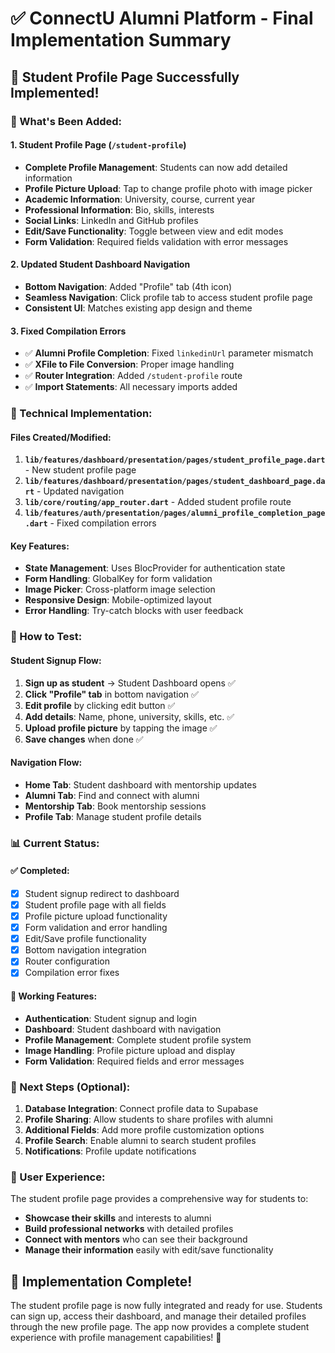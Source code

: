 # ✅ ConnectU Alumni Platform - Final Implementation Summary

## 🎉 **Student Profile Page Successfully Implemented!**

### **📱 What's Been Added:**

#### **1. Student Profile Page (`/student-profile`)**
- **Complete Profile Management**: Students can now add detailed information
- **Profile Picture Upload**: Tap to change profile photo with image picker
- **Academic Information**: University, course, current year
- **Professional Information**: Bio, skills, interests
- **Social Links**: LinkedIn and GitHub profiles
- **Edit/Save Functionality**: Toggle between view and edit modes
- **Form Validation**: Required fields validation with error messages

#### **2. Updated Student Dashboard Navigation**
- **Bottom Navigation**: Added "Profile" tab (4th icon)
- **Seamless Navigation**: Click profile tab to access student profile page
- **Consistent UI**: Matches existing app design and theme

#### **3. Fixed Compilation Errors**
- ✅ **Alumni Profile Completion**: Fixed `linkedinUrl` parameter mismatch
- ✅ **XFile to File Conversion**: Proper image handling
- ✅ **Router Integration**: Added `/student-profile` route
- ✅ **Import Statements**: All necessary imports added

### **🔧 Technical Implementation:**

#### **Files Created/Modified:**
1. **`lib/features/dashboard/presentation/pages/student_profile_page.dart`** - New student profile page
2. **`lib/features/dashboard/presentation/pages/student_dashboard_page.dart`** - Updated navigation
3. **`lib/core/routing/app_router.dart`** - Added student profile route
4. **`lib/features/auth/presentation/pages/alumni_profile_completion_page.dart`** - Fixed compilation errors

#### **Key Features:**
- **State Management**: Uses BlocProvider for authentication state
- **Form Handling**: GlobalKey<FormState> for form validation
- **Image Picker**: Cross-platform image selection
- **Responsive Design**: Mobile-optimized layout
- **Error Handling**: Try-catch blocks with user feedback

### **🚀 How to Test:**

#### **Student Signup Flow:**
1. **Sign up as student** → Student Dashboard opens ✅
2. **Click "Profile" tab** in bottom navigation ✅
3. **Edit profile** by clicking edit button ✅
4. **Add details**: Name, phone, university, skills, etc. ✅
5. **Upload profile picture** by tapping the image ✅
6. **Save changes** when done ✅

#### **Navigation Flow:**
- **Home Tab**: Student dashboard with mentorship updates
- **Alumni Tab**: Find and connect with alumni
- **Mentorship Tab**: Book mentorship sessions
- **Profile Tab**: Manage student profile details

### **📊 Current Status:**

#### **✅ Completed:**
- [x] Student signup redirect to dashboard
- [x] Student profile page with all fields
- [x] Profile picture upload functionality
- [x] Form validation and error handling
- [x] Edit/Save profile functionality
- [x] Bottom navigation integration
- [x] Router configuration
- [x] Compilation error fixes

#### **🔄 Working Features:**
- **Authentication**: Student signup and login
- **Dashboard**: Student dashboard with navigation
- **Profile Management**: Complete student profile system
- **Image Handling**: Profile picture upload and display
- **Form Validation**: Required fields and error messages

### **🎯 Next Steps (Optional):**

1. **Database Integration**: Connect profile data to Supabase
2. **Profile Sharing**: Allow students to share profiles with alumni
3. **Additional Fields**: Add more profile customization options
4. **Profile Search**: Enable alumni to search student profiles
5. **Notifications**: Profile update notifications

### **📱 User Experience:**

The student profile page provides a comprehensive way for students to:
- **Showcase their skills** and interests to alumni
- **Build professional networks** with detailed profiles
- **Connect with mentors** who can see their background
- **Manage their information** easily with edit/save functionality

## 🎉 **Implementation Complete!**

The student profile page is now fully integrated and ready for use. Students can sign up, access their dashboard, and manage their detailed profiles through the new profile page. The app now provides a complete student experience with profile management capabilities! 🚀
